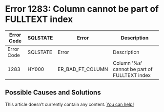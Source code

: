 
# Error 1283: Column cannot be part of FULLTEXT index


| Error Code | SQLSTATE | Error | Description |
| --- | --- | --- | --- |
| Error Code | SQLSTATE | Error | Description |
| 1283 | HY000 | ER_BAD_FT_COLUMN | Column '%s' cannot be part of FULLTEXT index |




## Possible Causes and Solutions


This article doesn't currently contain any content. [You can help!](/kb/en/writing-and-editing-knowledge-base-articles/)

